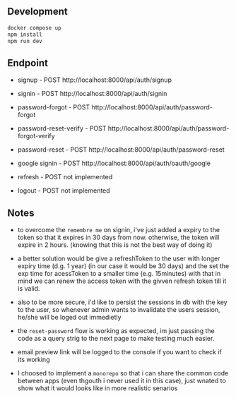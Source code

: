 ## Development

```bash
docker compose up
npm install
npm run dev
```


## Endpoint
 - signup - POST http://localhost:8000/api/auth/signup
 - signin - POST http://localhost:8000/api/auth/signin

 - password-forgot - POST http://localhost:8000/api/auth/password-forgot
 - password-reset-verify - POST http://localhost:8000/api/auth/password-forgot-verify
 - password-reset - POST http://localhost:8000/api/auth/password-reset
 - google signin - POST http://localhost:8000/api/auth/oauth/google

 - refresh - POST not implemented
 - logout - POST not implemented


## Notes
- to overcome the `remembre me` on signin, i've just added a expiry to the token so that it expires in 30 days from now. otherwise, the token will expire in 2 hours. (knowing that this is not the best way of doing it)
- a better solution would be give a refreshToken to the user with longer expiry time (d.g. 1 year) (in our case it would be 30 days) 
    and the set the exp time for acessToken to a smaller time (e.g. 15minutes)
    with that in mind we can renew the access token with the givven refresh token till it is valid.

- also to be more secure, i'd like to persist the sessions in db with the key to the user, so whenever admin wants to invalidate the users session, he/she will be loged out immedietly

- the `reset-password` flow is working as expected, im just passing the code as a query strig to the next page to make testing much easier.

- email preview link will be logged to the console if you want to check if its working

- I choosed to implement a `monorepo` so that i can share the common code between apps (even thgouth i never used it in this case), just wnated to show what it would looks like in more realistic senarios